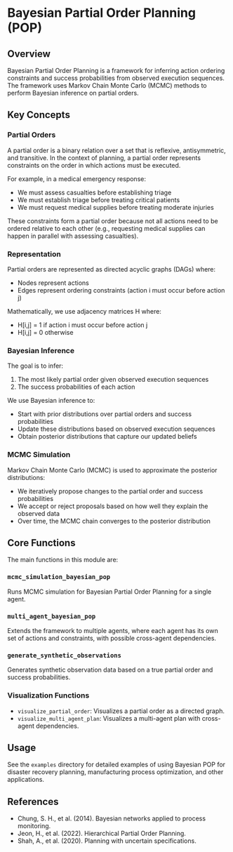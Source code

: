 # Bayesian Partial Order Planning (POP)

## Overview

Bayesian Partial Order Planning is a framework for inferring action ordering constraints and success probabilities from observed execution sequences. The framework uses Markov Chain Monte Carlo (MCMC) methods to perform Bayesian inference on partial orders.

## Key Concepts

### Partial Orders

A partial order is a binary relation over a set that is reflexive, antisymmetric, and transitive. In the context of planning, a partial order represents constraints on the order in which actions must be executed.

For example, in a medical emergency response:
- We must assess casualties before establishing triage
- We must establish triage before treating critical patients
- We must request medical supplies before treating moderate injuries

These constraints form a partial order because not all actions need to be ordered relative to each other (e.g., requesting medical supplies can happen in parallel with assessing casualties).

### Representation

Partial orders are represented as directed acyclic graphs (DAGs) where:
- Nodes represent actions
- Edges represent ordering constraints (action i must occur before action j)

Mathematically, we use adjacency matrices H where:
- H[i,j] = 1 if action i must occur before action j
- H[i,j] = 0 otherwise

### Bayesian Inference

The goal is to infer:
1. The most likely partial order given observed execution sequences
2. The success probabilities of each action

We use Bayesian inference to:
- Start with prior distributions over partial orders and success probabilities
- Update these distributions based on observed execution sequences
- Obtain posterior distributions that capture our updated beliefs

### MCMC Simulation

Markov Chain Monte Carlo (MCMC) is used to approximate the posterior distributions:
- We iteratively propose changes to the partial order and success probabilities
- We accept or reject proposals based on how well they explain the observed data
- Over time, the MCMC chain converges to the posterior distribution

## Core Functions

The main functions in this module are:

### `mcmc_simulation_bayesian_pop`

Runs MCMC simulation for Bayesian Partial Order Planning for a single agent.

### `multi_agent_bayesian_pop`

Extends the framework to multiple agents, where each agent has its own set of actions and constraints, with possible cross-agent dependencies.

### `generate_synthetic_observations`

Generates synthetic observation data based on a true partial order and success probabilities.

### Visualization Functions

- `visualize_partial_order`: Visualizes a partial order as a directed graph.
- `visualize_multi_agent_plan`: Visualizes a multi-agent plan with cross-agent dependencies.

## Usage

See the `examples` directory for detailed examples of using Bayesian POP for disaster recovery planning, manufacturing process optimization, and other applications.

## References

- Chung, S. H., et al. (2014). Bayesian networks applied to process monitoring.
- Jeon, H., et al. (2022). Hierarchical Partial Order Planning.
- Shah, A., et al. (2020). Planning with uncertain specifications. 
